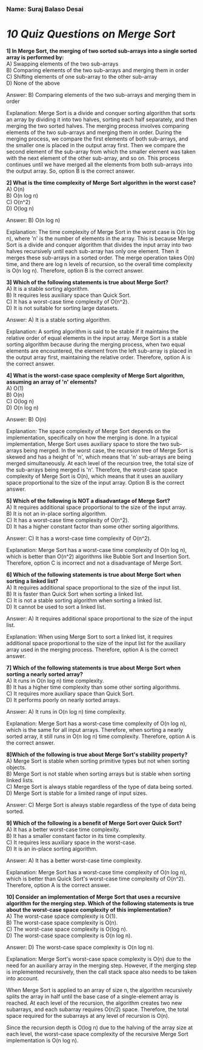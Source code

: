### Name: Suraj Balaso Desai

# ***10 Quiz Questions on Merge Sort***

<b>
1] In Merge Sort, the merging of two sorted sub-arrays into a single sorted array is performed by:
</b>
</br>
A) Swapping elements of the two sub-arrays</br>
B) Comparing elements of the two sub-arrays and merging them in order</br>
C) Shifting elements of one sub-array to the other sub-array</br>
D) None of the above</br>

Answer: B) Comparing elements of the two sub-arrays and merging them in order

Explanation: Merge Sort is a divide and conquer sorting algorithm that sorts an array by dividing it into two halves, sorting each half separately, and then merging the two sorted halves. The merging process involves comparing elements of the two sub-arrays and merging them in order. During the merging process, we compare the first elements of both sub-arrays, and the smaller one is placed in the output array first. Then we compare the second element of the sub-array from which the smaller element was taken with the next element of the other sub-array, and so on. This process continues until we have merged all the elements from both sub-arrays into the output array. So, option B is the correct answer.

<b>
2] What is the time complexity of Merge Sort algorithm in the worst case?
</b></br>
A) O(n)</br>
B) O(n log n)</br>
C) O(n^2)</br>
D) O(log n)</br>

Answer: B) O(n log n)

Explanation: The time complexity of Merge Sort in the worst case is O(n log n), where 'n' is the number of elements in the array. This is because Merge Sort is a divide and conquer algorithm that divides the input array into two halves recursively until each sub-array has only one element. Then it merges these sub-arrays in a sorted order. The merge operation takes O(n) time, and there are log n levels of recursion, so the overall time complexity is O(n log n). Therefore, option B is the correct answer.


<b>
3] Which of the following statements is true about Merge Sort?
</b></br>
A) It is a stable sorting algorithm.</br>
B) It requires less auxiliary space than Quick Sort.</br>
C) It has a worst-case time complexity of O(n^2).</br>
D) It is not suitable for sorting large datasets.</br>

Answer: A) It is a stable sorting algorithm.

Explanation: A sorting algorithm is said to be stable if it maintains the relative order of equal elements in the input array. Merge Sort is a stable sorting algorithm because during the merging process, when two equal elements are encountered, the element from the left sub-array is placed in the output array first, maintaining the relative order. Therefore, option A is the correct answer.

<b>
4] What is the worst-case space complexity of Merge Sort algorithm, assuming an array of 'n' elements?
</b></br>
A) O(1)</br>
B) O(n)</br>
C) O(log n)</br>
D) O(n log n)</br>

Answer: B) O(n)

Explanation: The space complexity of Merge Sort depends on the implementation, specifically on how the merging is done. In a typical implementation, Merge Sort uses auxiliary space to store the two sub-arrays being merged. In the worst case, the recursion tree of Merge Sort is skewed and has a height of 'n', which means that 'n' sub-arrays are being merged simultaneously. At each level of the recursion tree, the total size of the sub-arrays being merged is 'n'. Therefore, the worst-case space complexity of Merge Sort is O(n), which means that it uses an auxiliary space proportional to the size of the input array. Option B is the correct answer.


<b>
5] Which of the following is NOT a disadvantage of Merge Sort?
</b></br>
A) It requires additional space proportional to the size of the input array.</br>
B) It is not an in-place sorting algorithm.</br>
C) It has a worst-case time complexity of O(n^2).</br>
D) It has a higher constant factor than some other sorting algorithms.</br>

Answer: C) It has a worst-case time complexity of O(n^2).

Explanation: Merge Sort has a worst-case time complexity of O(n log n), which is better than O(n^2) algorithms like Bubble Sort and Insertion Sort. Therefore, option C is incorrect and not a disadvantage of Merge Sort.

<b>
6] Which of the following statements is true about Merge Sort when sorting a linked list?
</b></br>
A) It requires additional space proportional to the size of the input list.</br>
B) It is faster than Quick Sort when sorting a linked list.</br>
C) It is not a stable sorting algorithm when sorting a linked list.</br>
D) It cannot be used to sort a linked list.</br>

Answer: A) It requires additional space proportional to the size of the input list.

Explanation: When using Merge Sort to sort a linked list, it requires additional space proportional to the size of the input list for the auxiliary array used in the merging process. Therefore, option A is the correct answer.



<b>
7] Which of the following statements is true about Merge Sort when sorting a nearly sorted array?
</b></br>
A) It runs in O(n log n) time complexity.</br>
B) It has a higher time complexity than some other sorting algorithms.</br>
C) It requires more auxiliary space than Quick Sort.</br>
D) It performs poorly on nearly sorted arrays.</br>

Answer: A) It runs in O(n log n) time complexity.

Explanation: Merge Sort has a worst-case time complexity of O(n log n), which is the same for all input arrays. Therefore, when sorting a nearly sorted array, it still runs in O(n log n) time complexity. Therefore, option A is the correct answer.


<b>
8]Which of the following is true about Merge Sort's stability property?
</b></br>
A) Merge Sort is stable when sorting primitive types but not when sorting objects.</br>
B) Merge Sort is not stable when sorting arrays but is stable when sorting linked lists.</br>
C) Merge Sort is always stable regardless of the type of data being sorted.</br>
D) Merge Sort is stable for a limited range of input sizes.</br>

Answer: C) Merge Sort is always stable regardless of the type of data being sorted.


<b>
9] Which of the following is a benefit of Merge Sort over Quick Sort?
</b></br>
A) It has a better worst-case time complexity.</br>
B) It has a smaller constant factor in its time complexity.</br>
C) It requires less auxiliary space in the worst-case.</br>
D) It is an in-place sorting algorithm.</br>

Answer: A) It has a better worst-case time complexity.

Explanation: Merge Sort has a worst-case time complexity of O(n log n), which is better than Quick Sort's worst-case time complexity of O(n^2). Therefore, option A is the correct answer.



<b>
10] Consider an implementation of Merge Sort that uses a recursive algorithm for the merging step. Which of the following statements is true about the worst-case space complexity of this implementation?
</b></br>
A) The worst-case space complexity is O(1).</br>
B) The worst-case space complexity is O(n).</br>
C) The worst-case space complexity is O(log n).</br>
D) The worst-case space complexity is O(n log n).</br>

Answer: D) The worst-case space complexity is O(n log n).

Explanation: Merge Sort's worst-case space complexity is O(n) due to the need for an auxiliary array in the merging step. However, if the merging step is implemented recursively, then the call stack space also needs to be taken into account.

When Merge Sort is applied to an array of size n, the algorithm recursively splits the array in half until the base case of a single-element array is reached. At each level of the recursion, the algorithm creates two new subarrays, and each subarray requires O(n/2) space. Therefore, the total space required for the subarrays at any level of recursion is O(n).

Since the recursion depth is O(log n) due to the halving of the array size at each level, the worst-case space complexity of the recursive Merge Sort implementation is O(n log n).




